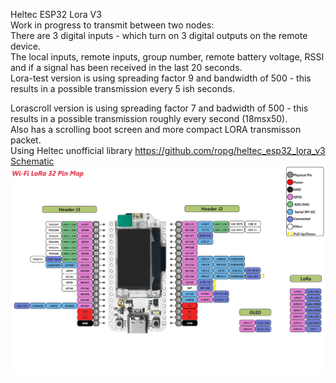 Heltec ESP32 Lora V3  
Work in progress to transmit between two nodes:  
There are 3 digital inputs - which turn on 3 digital outputs on the remote device.    
The local inputs, remote inputs, group number, remote battery voltage, RSSI and if a signal has been received in the last 20 seconds.  
Lora-test version is using spreading factor 9 and bandwidth of 500 - this results in a possible transmission every 5 ish seconds.  


Lorascroll version is using spreading factor 7 and badwidth of 500 - this results in a possible transmission roughly every second (18msx50).  
  Also has a scrolling boot screen and more compact LORA transmisson packet.  
Using Heltec unofficial library https://github.com/ropg/heltec_esp32_lora_v3  
[Schematic](WiFi_LoRa_32_V3.2_Schematic_Diagram.pdf)    
![Pinmap](Wi-Fi_LoRa32_V3.2_Pinmap.png)

